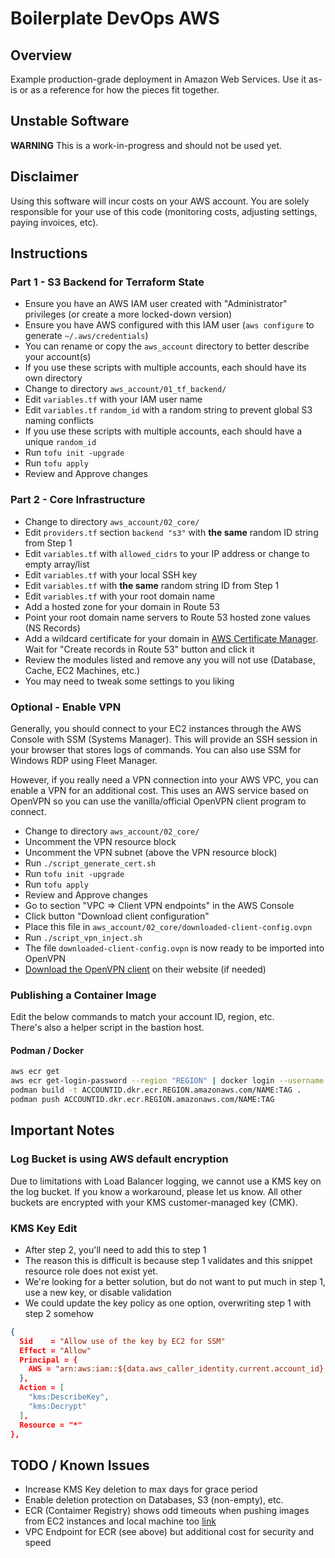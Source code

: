 # Boilerplate DevOps AWS

## Overview

Example production-grade deployment in Amazon Web Services.
Use it as-is or as a reference for how the pieces fit together.

## Unstable Software

**WARNING** This is a work-in-progress and should not be used yet.

## Disclaimer

Using this software will incur costs on your AWS account. You are solely responsible for your use of this code (monitoring costs, adjusting settings, paying invoices, etc).

## Instructions

### Part 1 - S3 Backend for Terraform State

- Ensure you have an AWS IAM user created with "Administrator" privileges (or create a more locked-down version)
- Ensure you have AWS configured with this IAM user (`aws configure` to generate `~/.aws/credentials`)
- You can rename or copy the `aws_account` directory to better describe your account(s)
- If you use these scripts with multiple accounts, each should have its own directory
- Change to directory `aws_account/01_tf_backend/`
- Edit `variables.tf` with your IAM user name
- Edit `variables.tf` `random_id` with a random string to prevent global S3 naming conflicts
- If you use these scripts with multiple accounts, each should have a unique `random_id`
- Run `tofu init -upgrade`
- Run `tofu apply`
- Review and Approve changes

### Part 2 - Core Infrastructure

- Change to directory `aws_account/02_core/`
- Edit `providers.tf` section `backend "s3"` with **the same** random ID string from Step 1
- Edit `variables.tf` with `allowed_cidrs` to your IP address or change to empty array/list
- Edit `variables.tf` with your local SSH key
- Edit `variables.tf` with **the same** random string ID from Step 1
- Edit `variables.tf` with your root domain name
- Add a hosted zone for your domain in Route 53
- Point your root domain name servers to Route 53 hosted zone values (NS Records)
- Add a wildcard certificate for your domain in [AWS Certificate Manager](https://us-east-2.console.aws.amazon.com/acm/home?region=us-east-2#/certificates/list). Wait for "Create records in Route 53" button and click it
- Review the modules listed and remove any you will not use (Database, Cache, EC2 Machines, etc.)
- You may need to tweak some settings to you liking

### Optional - Enable VPN

Generally, you should connect to your EC2 instances through the AWS Console with SSM (Systems Manager). This will provide an SSH session in your browser that stores logs of commands. You can also use SSM for Windows RDP using Fleet Manager.

However, if you really need a VPN connection into your AWS VPC, you can enable a VPN for an additional cost. This uses an AWS service based on OpenVPN so you can use the vanilla/official OpenVPN client program to connect.

- Change to directory `aws_account/02_core/`
- Uncomment the VPN resource block
- Uncomment the VPN subnet (above the VPN resource block)
- Run `./script_generate_cert.sh`
- Run `tofu init -upgrade`
- Run `tofu apply`
- Review and Approve changes
- Go to section "VPC => Client VPN endpoints" in the AWS Console
- Click button "Download client configuration"
- Place this file in `aws_account/02_core/downloaded-client-config.ovpn`
- Run `./script_vpn_inject.sh`
- The file `downloaded-client-config.ovpn` is now ready to be imported into OpenVPN
- [Download the OpenVPN client](https://openvpn.net/client/) on their website (if needed)

### Publishing a Container Image

Edit the below commands to match your account ID, region, etc.  
There's also a helper script in the bastion host.

#### Podman / Docker

```bash
aws ecr get
aws ecr get-login-password --region "REGION" | docker login --username AWS --password-stdin "ACCOUNTID.dkr.ecr.REGION.amazonaws.com";
podman build -t ACCOUNTID.dkr.ecr.REGION.amazonaws.com/NAME:TAG .
podman push ACCOUNTID.dkr.ecr.REGION.amazonaws.com/NAME:TAG
```

## Important Notes

### Log Bucket is using AWS default encryption

Due to limitations with Load Balancer logging, we cannot use a KMS key on the log bucket. If you know a workaround, please let us know. All other buckets are encrypted with your KMS customer-managed key (CMK).

### KMS Key Edit

- After step 2, you'll need to add this to step 1
- The reason this is difficult is because step 1 validates and this snippet resource role does not exist yet.
- We're looking for a better solution, but do not want to put much in step 1, use a new key, or disable validation
- We could update the key policy as one option, overwriting step 1 with step 2 somehow

```json
{
  Sid    = "Allow use of the key by EC2 for SSM"
  Effect = "Allow"
  Principal = {
    AWS = "arn:aws:iam::${data.aws_caller_identity.current.account_id}:role/tf-role-ec2"
  },
  Action = [
    "kms:DescribeKey",
    "kms:Decrypt"
  ],
  Resource = "*"
},
```

## TODO / Known Issues

- Increase KMS Key deletion to max days for grace period
- Enable deletion protection on Databases, S3 (non-empty), etc.
- ECR (Contaimer Registry) shows odd timeouts when pushing images from EC2 instances and local machine too [link](https://repost.aws/questions/QUf2VInuiHT5KO36tAorNgRw/docker-push-to-ecr-failed-with-eof)
- VPC Endpoint for ECR (see above) but additional cost for security and speed
